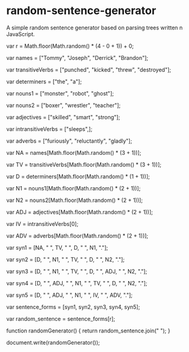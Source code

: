 # random-sentence-generator
A simple random sentence generator based on parsing trees written n JavaScript.

var r = Math.floor(Math.random() * (4 - 0 + 1)) + 0;

var names = ["Tommy", "Joseph", "Derrick", "Brandon"];

var transitiveVerbs = ["punched", "kicked", "threw", "destroyed"];

var determiners = ["the", "a"];

var nouns1 = ["monster", "robot", "ghost"];

var nouns2 = ["boxer", "wrestler", "teacher"];

var adjectives = ["skilled", "smart", "strong"];

var intransitiveVerbs = ["sleeps",];

var adverbs = ["furiously", "reluctantly", "gladly"];



var NA = names[Math.floor(Math.random() * (3 + 1))];

var TV = transitiveVerbs[Math.floor(Math.random() * (3 + 1))];

var D = determiners[Math.floor(Math.random() * (1 + 1))];

var N1 = nouns1[Math.floor(Math.random() * (2 + 1))];

var N2 = nouns2[Math.floor(Math.random() * (2 + 1))];

var ADJ = adjectives[Math.floor(Math.random() * (2 + 1))];

var IV = intransitiveVerbs[0];

var ADV = adverbs[Math.floor(Math.random() * (2 + 1))];



var syn1 = [NA, " ", TV, " ", D, " ", N1, "."];

var syn2 = [D, " ", N1, " ", TV, " ", D, " ", N2, "."];

var syn3 = [D, " ", N1, " ", TV, " ", D, " ", ADJ, " ", N2, "."];

var syn4 = [D, " ", ADJ, " ", N1, " ", TV, " ", D, " ", N2, "."];

var syn5 = [D, " ", ADJ, " ", N1, " ", IV, " ", ADV, "."];




var sentence_forms = [syn1, syn2, syn3, syn4, syn5];

var random_sentence = sentence_forms[r];



function randomGenerator() {
    return random_sentence.join(" ");
}

document.write(randomGenerator());
